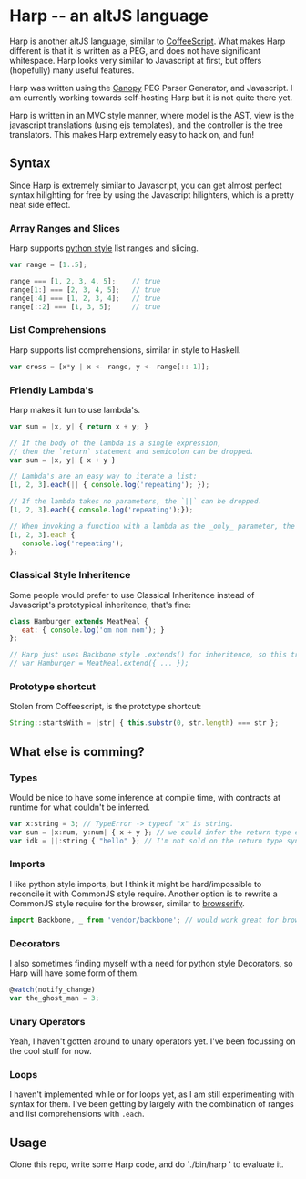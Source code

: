 Harp -- an altJS language
=========================
Harp is another altJS language, similar to [CoffeeScript](http://coffeescript.org/).  What makes Harp different is that it is written as a PEG,
and does not have significant whitespace.  Harp looks very similar to Javascript at first, but offers (hopefully)
many useful features.

Harp was written using the [Canopy](http://canopy.jcoglan.com/) PEG Parser Generator, and Javascript.  I am
currently working towards self-hosting Harp but it is not quite there yet.

Harp is written in an MVC style manner, where model is the AST, view is the javascript translations 
(using ejs templates), and the controller is the tree translators.  This makes Harp extremely easy to hack on, and fun!

Syntax
------
Since Harp is extremely similar to Javascript, you can get almost perfect syntax hilighting for free by using the Javascript
hilighters, which is a pretty neat side effect.

### Array Ranges and Slices
Harp supports [python style](http://stackoverflow.com/a/509295) list ranges and slicing.

```Javascript
var range = [1..5];

range === [1, 2, 3, 4, 5];    // true
range[1:] === [2, 3, 4, 5];   // true
range[:4] === [1, 2, 3, 4];   // true
range[::2] === [1, 3, 5];     // true
```

### List Comprehensions
Harp supports list comprehensions, similar in style to Haskell.
```Javascript
var cross = [x*y | x <- range, y <- range[::-1]];
```

### Friendly Lambda's
Harp makes it fun to use lambda's.
```Javascript
var sum = |x, y| { return x + y; }

// If the body of the lambda is a single expression, 
// then the `return` statement and semicolon can be dropped.
var sum = |x, y| { x + y }

// Lambda's are an easy way to iterate a list:
[1, 2, 3].each(|| { console.log('repeating'); });

// If the lambda takes no parameters, the `||` can be dropped.
[1, 2, 3].each({ console.log('repeating');});

// When invoking a function with a lambda as the _only_ parameter, the parentheses can be dropped
[1, 2, 3].each {
   console.log('repeating');
};
```

### Classical Style Inheritence
Some people would prefer to use Classical Inheritence instead of Javascript's prototypical inheritence, that's fine:
```Javascript
class Hamburger extends MeatMeal {
   eat: { console.log('om nom nom'); }
};

// Harp just uses Backbone style .extends() for inheritence, so this translates easily to:
// var Hamburger = MeatMeal.extend({ ... });
```

### Prototype shortcut
Stolen from Coffeescript, is the prototype shortcut:
```Javascript
String::startsWith = |str| { this.substr(0, str.length) === str };
```

What else is comming?
---------------------

### Types
Would be nice to have some inference at compile time, with contracts at runtime for what couldn't be inferred.
```Javascript
var x:string = 3; // TypeError -> typeof "x" is string.
var sum = |x:num, y:num| { x + y }; // we could infer the return type easily here
var idk = ||:string { "hello" }; // I'm not sold on the return type syntax here
```

### Imports
I like python style imports, but I think it might be hard/impossible to reconcile it with CommonJS style require.
Another option is to rewrite a CommonJS style require for the browser, similar to 
[browserify](https://github.com/substack/node-browserify).
```Javascript
import Backbone, _ from 'vendor/backbone'; // would work great for browser, but hard for CommonJS
```

### Decorators
I also sometimes finding myself with a need for python style Decorators, so Harp will have some form of them.
```Javascript
@watch(notify_change)
var the_ghost_man = 3;
```

### Unary Operators
Yeah, I haven't gotten around to unary operators yet.  I've been focussing on the cool stuff for now.

### Loops
I haven't implemented while or for loops yet, as I am still experimenting with syntax for them.  I've been getting by
largely with the combination of ranges and list comprehensions with `.each`.

Usage
-----
Clone this repo, write some Harp code, and do `./bin/harp <filename>' to evaluate it.
